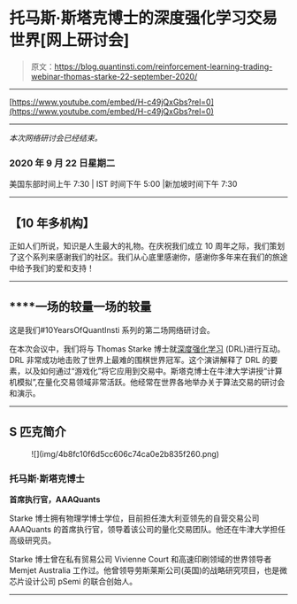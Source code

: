 # 托马斯·斯塔克博士的深度强化学习交易世界[网上研讨会]

> 原文：<https://blog.quantinsti.com/reinforcement-learning-trading-webinar-thomas-starke-22-september-2020/>

* * *

[https://www.youtube.com/embed/H-c49jQxGbs?rel=0](https://www.youtube.com/embed/H-c49jQxGbs?rel=0)

* * *

*本次网络研讨会已经结束。*

### 2020 年 9 月 22 日星期二

美国东部时间上午 7:30 | IST 时间下午 5:00 |新加坡时间下午 7:30

* * *

## ****【10 年多机构】****

正如人们所说，知识是人生最大的礼物。在庆祝我们成立 10 周年之际，我们策划了这个系列来感谢我们的社区。我们从心底里感谢你，感谢你多年来在我们的旅途中给予我们的爱和支持！

* * *

## ****一场**的较量**一场**的较量**

这是我们#10YearsOfQuantInsti 系列的第二场网络研讨会。

在本次会议中，我们将与 Thomas Starke 博士就[深度强化学习](https://quantra.quantinsti.com/course/deep-reinforcement-learning-trading) (DRL)进行互动。DRL 非常成功地击败了世界上最难的围棋世界冠军。这个演讲解释了 DRL 的要素，以及如何通过“游戏化”将它应用到交易中。斯塔克博士在牛津大学讲授“计算机模拟”,在量化交易领域非常活跃。他经常在世界各地举办关于算法交易的研讨会和演示。

* * *

## ****S** 匹克简介**

<figure class="kg-card kg-image-card">![](img/4b8fc10f6d5cc606c74ca0e2b835f260.png)</figure>

### 托马斯·斯塔克博士

**首席执行官，AAAQuants**

Starke 博士拥有物理学博士学位，目前担任澳大利亚领先的自营交易公司 AAAQuants 的首席执行官，领导着该公司的量化交易团队。他还在牛津大学担任高级研究员。

Starke 博士曾在私有贸易公司 Vivienne Court 和高速印刷领域的世界领导者 Memjet Australia 工作过。他曾领导劳斯莱斯公司(英国)的战略研究项目，也是微芯片设计公司 pSemi 的联合创始人。

* * *